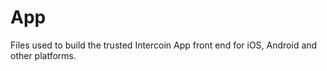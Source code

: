 # App
Files used to build the trusted Intercoin App front end for iOS, Android and other platforms.
